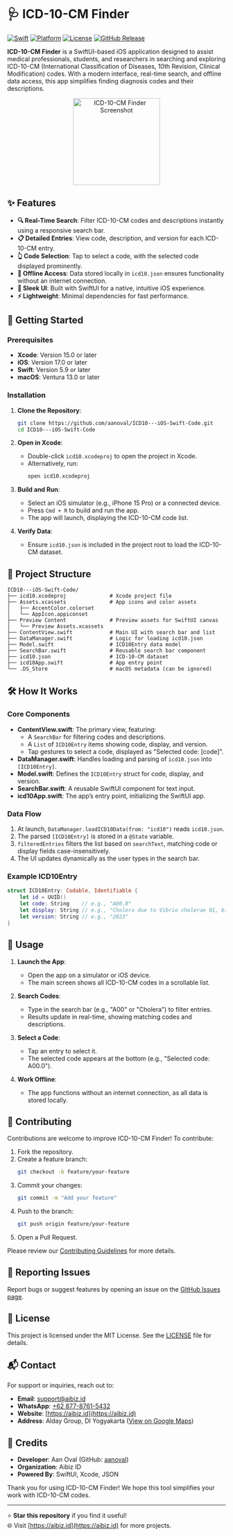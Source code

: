 # 🩺 ICD-10-CM Finder

[![Swift](https://img.shields.io/badge/Swift-5.9-orange.svg)](https://swift.org)
[![Platform](https://img.shields.io/badge/Platform-iOS%2017+-blue.svg)](https://developer.apple.com/ios/)
[![License](https://img.shields.io/badge/License-MIT-green.svg)](LICENSE)
[![GitHub Release](https://img.shields.io/github/v/release/aanoval/ICD10---iOS-Swift-Code)](https://github.com/aanoval/ICD10---iOS-Swift-Code/releases)

**ICD-10-CM Finder** is a SwiftUI-based iOS application designed to assist medical professionals, students, and researchers in searching and exploring ICD-10-CM (International Classification of Diseases, 10th Revision, Clinical Modification) codes. With a modern interface, real-time search, and offline data access, this app simplifies finding diagnosis codes and their descriptions.

<p align="center">
  <img src="https://via.placeholder.com/300x600.png?text=ICD-10-CM+Finder+Screenshot" alt="ICD-10-CM Finder Screenshot" width="200"/>
</p>

## ✨ Features

- **🔍 Real-Time Search**: Filter ICD-10-CM codes and descriptions instantly using a responsive search bar.
- **📋 Detailed Entries**: View code, description, and version for each ICD-10-CM entry.
- **👆 Code Selection**: Tap to select a code, with the selected code displayed prominently.
- **📴 Offline Access**: Data stored locally in `icd10.json` ensures functionality without an internet connection.
- **🎨 Sleek UI**: Built with SwiftUI for a native, intuitive iOS experience.
- **⚡ Lightweight**: Minimal dependencies for fast performance.

## 🚀 Getting Started

### Prerequisites

- **Xcode**: Version 15.0 or later
- **iOS**: Version 17.0 or later
- **Swift**: Version 5.9 or later
- **macOS**: Ventura 13.0 or later

### Installation

1. **Clone the Repository**:
   ```bash
   git clone https://github.com/aanoval/ICD10---iOS-Swift-Code.git
   cd ICD10---iOS-Swift-Code
   ```

2. **Open in Xcode**:
   - Double-click `icd10.xcodeproj` to open the project in Xcode.
   - Alternatively, run:
     ```bash
     open icd10.xcodeproj
     ```

3. **Build and Run**:
   - Select an iOS simulator (e.g., iPhone 15 Pro) or a connected device.
   - Press `Cmd + R` to build and run the app.
   - The app will launch, displaying the ICD-10-CM code list.

4. **Verify Data**:
   - Ensure `icd10.json` is included in the project root to load the ICD-10-CM dataset.

## 📂 Project Structure

```
ICD10---iOS-Swift-Code/
├── icd10.xcodeproj              # Xcode project file
├── Assets.xcassets              # App icons and color assets
│   ├── AccentColor.colorset
│   └── AppIcon.appiconset
├── Preview Content              # Preview assets for SwiftUI canvas
│   └── Preview Assets.xcassets
├── ContentView.swift            # Main UI with search bar and list
├── DataManager.swift            # Logic for loading icd10.json
├── Model.swift                  # ICD10Entry data model
├── SearchBar.swift              # Reusable search bar component
├── icd10.json                   # ICD-10-CM dataset
├── icd10App.swift               # App entry point
└── .DS_Store                    # macOS metadata (can be ignored)
```

## 🛠️ How It Works

### Core Components

- **ContentView.swift**: The primary view, featuring:
  - A `SearchBar` for filtering codes and descriptions.
  - A `List` of `ICD10Entry` items showing code, display, and version.
  - Tap gestures to select a code, displayed as "Selected code: [code]".
- **DataManager.swift**: Handles loading and parsing of `icd10.json` into `[ICD10Entry]`.
- **Model.swift**: Defines the `ICD10Entry` struct for code, display, and version.
- **SearchBar.swift**: A reusable SwiftUI component for text input.
- **icd10App.swift**: The app’s entry point, initializing the SwiftUI app.

### Data Flow

1. At launch, `DataManager.loadICD10Data(from: "icd10")` reads `icd10.json`.
2. The parsed `[ICD10Entry]` is stored in a `@State` variable.
3. `filteredEntries` filters the list based on `searchText`, matching code or display fields case-insensitively.
4. The UI updates dynamically as the user types in the search bar.

### Example ICD10Entry

```swift
struct ICD10Entry: Codable, Identifiable {
    let id = UUID()
    let code: String    // e.g., "A00.0"
    let display: String // e.g., "Cholera due to Vibrio cholerae 01, biovar cholerae"
    let version: String // e.g., "2023"
}
```

## 📖 Usage

1. **Launch the App**:
   - Open the app on a simulator or iOS device.
   - The main screen shows all ICD-10-CM codes in a scrollable list.

2. **Search Codes**:
   - Type in the search bar (e.g., "A00" or "Cholera") to filter entries.
   - Results update in real-time, showing matching codes and descriptions.

3. **Select a Code**:
   - Tap an entry to select it.
   - The selected code appears at the bottom (e.g., "Selected code: A00.0").

4. **Work Offline**:
   - The app functions without an internet connection, as all data is stored locally.

## 🤝 Contributing

Contributions are welcome to improve ICD-10-CM Finder! To contribute:

1. Fork the repository.
2. Create a feature branch:
   ```bash
   git checkout -b feature/your-feature
   ```
3. Commit your changes:
   ```bash
   git commit -m "Add your feature"
   ```
4. Push to the branch:
   ```bash
   git push origin feature/your-feature
   ```
5. Open a Pull Request.

Please review our [Contributing Guidelines](CONTRIBUTING.md) for more details.

## 🐞 Reporting Issues

Report bugs or suggest features by opening an issue on the [GitHub Issues page](https://github.com/aanoval/ICD10---iOS-Swift-Code/issues).

## 📜 License

This project is licensed under the MIT License. See the [LICENSE](LICENSE) file for details.

## 📬 Contact

For support or inquiries, reach out to:
- **Email**: [support@aibiz.id](mailto:support@aibiz.id)
- **WhatsApp**: [+62 877-8761-5432](https://wa.me/6287787615432)
- **Website**: [https://aibiz.id](https://aibiz.id)
- **Address**: Alday Group, DI Yogyakarta ([View on Google Maps](https://maps.app.goo.gl/AToxLtQmpTf9NRGt5))

## 🙌 Credits

- **Developer**: Aan Oval (GitHub: [aanoval](https://github.com/aanoval))
- **Organization**: Aibiz ID
- **Powered By**: SwiftUI, Xcode, JSON

Thank you for using ICD-10-CM Finder! We hope this tool simplifies your work with ICD-10-CM codes.

---

⭐ **Star this repository** if you find it useful!  
🌐 Visit [https://aibiz.id](https://aibiz.id) for more projects.